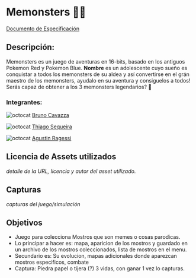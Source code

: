 # Memonsters 👾🌄

[Documento de Especificación](docs/especificacion.md)

## Descripción:
Memonsters es un juego de aventuras en 16-bits, basado en los antiguos Pokemon Red y Pokemon Blue. **Nombre** es un adolescente cuyo sueño es conquistar a todos los memonsters de su aldea y así convertirse en el grán maestro de los memonsters, ayudalo en su aventura y consiguelos a todos! Serás capaz de obtener a los 3 memonsters legendarios? 🤔

### Integrantes:

![octocat](https://github.com/brunocavazza.png?size=70) [Bruno Cavazza](https://github.com/brunocavazza)

![octocat](https://github.com/thiagosequeira.png?size=70) [Thiago Sequeira](https://github.com/thiagosequeira)

![octocat](https://github.com/agustinragessi.png?size=70) [Agustin Ragessi](https://github.com/agustinragessi)

## Licencia de Assets utilizados
*detalle de la URL, licencia y autor del asset utilizado.*

## Capturas
*capturas del juego/simulación*

## Objetivos
- Juego para colecciona Mostros que son memes o cosas parodicas.
- Lo principar a hacer es: mapa, aparicion de los mostros y guardado en un archivo de los mostros coleccionados, lista de mostros en el menu.
- Secundario es: Su evolucion, mapas adicionales donde aparezcan mostros especificos, combate 
- Captura: Piedra papel o tijera (?) 3 vidas, con ganar 1 vez lo capturas.
